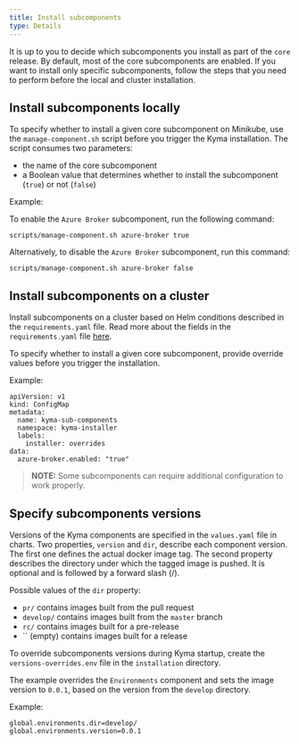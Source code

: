 ```yaml
---
title: Install subcomponents
type: Details
---
```


It is up to you to decide which subcomponents you install as part of the `core` release. By default, most of the core subcomponents are enabled. If you want to install only specific subcomponents, follow the steps that you need to perform before the local and cluster installation.

## Install subcomponents locally

To specify whether to install a given core subcomponent on Minikube, use the `manage-component.sh` script before you trigger the Kyma installation. The script consumes two parameters:

- the name of the core subcomponent
- a Boolean value that determines whether to install the subcomponent (`true`) or not (`false`)

Example:

To enable the `Azure Broker` subcomponent, run the following command:
```
scripts/manage-component.sh azure-broker true
```

Alternatively, to disable the `Azure Broker` subcomponent, run this command:
```
scripts/manage-component.sh azure-broker false
```

## Install subcomponents on a cluster

Install subcomponents on a cluster based on Helm conditions described in the `requirements.yaml` file. Read more about the fields in the `requirements.yaml` file [here](https://github.com/helm/helm/blob/master/docs/charts.md#tags-and-condition-fields-in-requirementsyaml).

To specify whether to install a given core subcomponent, provide override values before you trigger the installation.

Example:
```
apiVersion: v1
kind: ConfigMap
metadata:
  name: kyma-sub-components
  namespace: kyma-installer
  labels:
    installer: overrides
data:
  azure-broker.enabled: "true"
```

>**NOTE:** Some subcomponents can require additional configuration to work properly.

## Specify subcomponents versions

Versions of the Kyma components are specified in the `values.yaml` file in charts. Two properties, `version` and `dir`, describe each component version. The first one defines the actual docker image tag. The second property describes the directory under which the tagged image is pushed. It is optional and is followed by a forward slash (/).

Possible values of the `dir` property:
- `pr/` contains images built from the pull request
- `develop/` contains images built from the `master` branch
- `rc/` contains images built for a pre-release
- `` (empty) contains images built for a release

To override subcomponents versions during Kyma startup, create the `versions-overrides.env` file in the `installation` directory. 

The example overrides the `Environments` component and sets the image version to `0.0.1`, based on the version from the `develop` directory.

Example:

```
global.environments.dir=develop/
global.environments.version=0.0.1
```